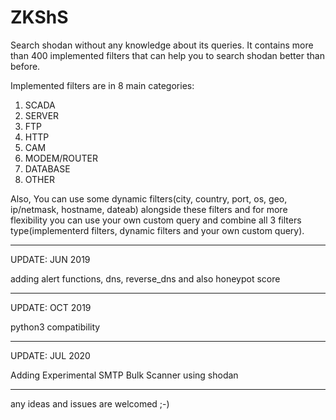 # ZKShS
Search shodan without any knowledge about its queries. It contains more than 400 implemented filters that can help you to search shodan better than before.

Implemented filters are in 8 main categories:
1) SCADA
2) SERVER
3) FTP
4) HTTP
5) CAM
6) MODEM/ROUTER
7) DATABASE
8) OTHER

Also, You can use some dynamic filters(city, country, port, os, geo, ip/netmask, hostname, dateab) alongside these filters and for more flexibility you can use your own custom query and combine all 3 filters type(implementerd filters, dynamic filters and your own custom query).


---------------------------------

UPDATE: JUN 2019

adding alert functions, dns, reverse_dns and also honeypot score





---------------------------------


UPDATE: OCT 2019

python3 compatibility




---------------------------------


UPDATE: JUL 2020

Adding Experimental SMTP Bulk Scanner using shodan




---------------------------------

any ideas and issues are welcomed ;-)
